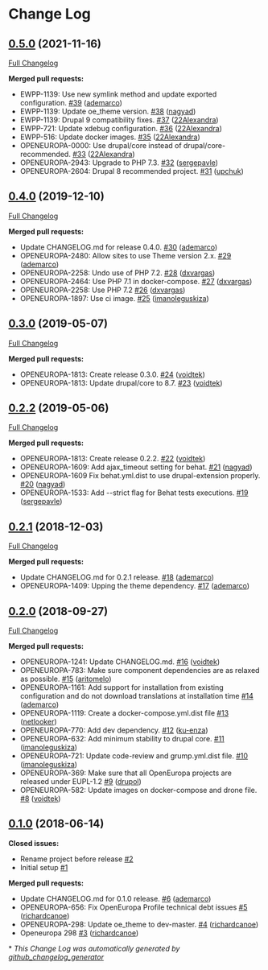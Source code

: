 # Change Log

## [0.5.0](https://github.com/openeuropa/oe_profile/tree/0.5.0) (2021-11-16)
[Full Changelog](https://github.com/openeuropa/oe_profile/compare/0.4.0...0.5.0)

**Merged pull requests:**

- EWPP-1139: Use new symlink method and update exported configuration. [\#39](https://github.com/openeuropa/oe_profile/pull/39) ([ademarco](https://github.com/ademarco))
- EWPP-1139: Update oe\_theme version. [\#38](https://github.com/openeuropa/oe_profile/pull/38) ([nagyad](https://github.com/nagyad))
- EWPP-1139: Drupal 9 compatibility fixes. [\#37](https://github.com/openeuropa/oe_profile/pull/37) ([22Alexandra](https://github.com/22Alexandra))
- EWPP-721: Update xdebug configuration. [\#36](https://github.com/openeuropa/oe_profile/pull/36) ([22Alexandra](https://github.com/22Alexandra))
- EWPP-516: Update docker images. [\#35](https://github.com/openeuropa/oe_profile/pull/35) ([22Alexandra](https://github.com/22Alexandra))
- OPENEUROPA-0000: Use drupal/core instead of drupal/core-recommended. [\#33](https://github.com/openeuropa/oe_profile/pull/33) ([22Alexandra](https://github.com/22Alexandra))
- OPENEUROPA-2943: Upgrade to PHP 7.3. [\#32](https://github.com/openeuropa/oe_profile/pull/32) ([sergepavle](https://github.com/sergepavle))
- OPENEUROPA-2604: Drupal 8 recommended project. [\#31](https://github.com/openeuropa/oe_profile/pull/31) ([upchuk](https://github.com/upchuk))

## [0.4.0](https://github.com/openeuropa/oe_profile/tree/0.4.0) (2019-12-10)
[Full Changelog](https://github.com/openeuropa/oe_profile/compare/0.3.0...0.4.0)

**Merged pull requests:**

- Update CHANGELOG.md for release 0.4.0. [\#30](https://github.com/openeuropa/oe_profile/pull/30) ([ademarco](https://github.com/ademarco))
- OPENEUROPA-2480: Allow sites to use Theme version 2.x. [\#29](https://github.com/openeuropa/oe_profile/pull/29) ([ademarco](https://github.com/ademarco))
- OPENEUROPA-2258: Undo use of PHP 7.2. [\#28](https://github.com/openeuropa/oe_profile/pull/28) ([dxvargas](https://github.com/dxvargas))
- OPENEUROPA-2464: Use PHP 7.1 in docker-compose. [\#27](https://github.com/openeuropa/oe_profile/pull/27) ([dxvargas](https://github.com/dxvargas))
- OPENEUROPA-2258: Use PHP 7.2 [\#26](https://github.com/openeuropa/oe_profile/pull/26) ([dxvargas](https://github.com/dxvargas))
- OPENEUROPA-1897: Use ci image. [\#25](https://github.com/openeuropa/oe_profile/pull/25) ([imanoleguskiza](https://github.com/imanoleguskiza))

## [0.3.0](https://github.com/openeuropa/oe_profile/tree/0.3.0) (2019-05-07)
[Full Changelog](https://github.com/openeuropa/oe_profile/compare/0.2.2...0.3.0)

**Merged pull requests:**

- OPENEUROPA-1813: Create release 0.3.0. [\#24](https://github.com/openeuropa/oe_profile/pull/24) ([voidtek](https://github.com/voidtek))
- OPENEUROPA-1813: Update drupal/core to 8.7. [\#23](https://github.com/openeuropa/oe_profile/pull/23) ([voidtek](https://github.com/voidtek))

## [0.2.2](https://github.com/openeuropa/oe_profile/tree/0.2.2) (2019-05-06)
[Full Changelog](https://github.com/openeuropa/oe_profile/compare/0.2.1...0.2.2)

**Merged pull requests:**

- OPENEUROPA-1813: Create release 0.2.2. [\#22](https://github.com/openeuropa/oe_profile/pull/22) ([voidtek](https://github.com/voidtek))
- OPENEUROPA-1609: Add ajax\_timeout setting for behat. [\#21](https://github.com/openeuropa/oe_profile/pull/21) ([nagyad](https://github.com/nagyad))
- OPENEUROPA-1609 Fix behat.yml.dist to use drupal-extension properly. [\#20](https://github.com/openeuropa/oe_profile/pull/20) ([nagyad](https://github.com/nagyad))
- OPENEUROPA-1533: Add --strict flag for Behat tests executions. [\#19](https://github.com/openeuropa/oe_profile/pull/19) ([sergepavle](https://github.com/sergepavle))

## [0.2.1](https://github.com/openeuropa/oe_profile/tree/0.2.1) (2018-12-03)
[Full Changelog](https://github.com/openeuropa/oe_profile/compare/0.2.0...0.2.1)

**Merged pull requests:**

- Update CHANGELOG.md for 0.2.1 release. [\#18](https://github.com/openeuropa/oe_profile/pull/18) ([ademarco](https://github.com/ademarco))
- OPENEUROPA-1409: Upping the theme dependency. [\#17](https://github.com/openeuropa/oe_profile/pull/17) ([ademarco](https://github.com/ademarco))

## [0.2.0](https://github.com/openeuropa/oe_profile/tree/0.2.0) (2018-09-27)
[Full Changelog](https://github.com/openeuropa/oe_profile/compare/0.1.0...0.2.0)

**Merged pull requests:**

- OPENEUROPA-1241: Update CHANGELOG.md. [\#16](https://github.com/openeuropa/oe_profile/pull/16) ([voidtek](https://github.com/voidtek))
- OPENEUROPA-783: Make sure component dependencies are as relaxed as possible. [\#15](https://github.com/openeuropa/oe_profile/pull/15) ([aritomelo](https://github.com/aritomelo))
- OPENEUROPA-1161: Add support for installation from existing configuration and do not download translations at installation time [\#14](https://github.com/openeuropa/oe_profile/pull/14) ([ademarco](https://github.com/ademarco))
- OPENEUROPA-1119: Create a docker-compose.yml.dist file [\#13](https://github.com/openeuropa/oe_profile/pull/13) ([netlooker](https://github.com/netlooker))
- OPENEUROPA-770: Add dev dependency. [\#12](https://github.com/openeuropa/oe_profile/pull/12) ([ku-enza](https://github.com/ku-enza))
- OPENEUROPA-632: Add minimum stability to drupal core. [\#11](https://github.com/openeuropa/oe_profile/pull/11) ([imanoleguskiza](https://github.com/imanoleguskiza))
- OPENEUROPA-721: Update code-review and grump.yml.dist file. [\#10](https://github.com/openeuropa/oe_profile/pull/10) ([imanoleguskiza](https://github.com/imanoleguskiza))
- OPENEUROPA-369: Make sure that all OpenEuropa projects are released under EUPL-1.2 [\#9](https://github.com/openeuropa/oe_profile/pull/9) ([drupol](https://github.com/drupol))
- OPENEUROPA-582: Update images on docker-compose and drone file. [\#8](https://github.com/openeuropa/oe_profile/pull/8) ([voidtek](https://github.com/voidtek))

## [0.1.0](https://github.com/openeuropa/oe_profile/tree/0.1.0) (2018-06-14)
**Closed issues:**

- Rename project before release [\#2](https://github.com/openeuropa/oe_profile/issues/2)
- Initial setup [\#1](https://github.com/openeuropa/oe_profile/issues/1)

**Merged pull requests:**

- Update CHANGELOG.md for 0.1.0 release. [\#6](https://github.com/openeuropa/oe_profile/pull/6) ([ademarco](https://github.com/ademarco))
- OPENEUROPA-656: Fix OpenEuropa Profile technical debt issues	 [\#5](https://github.com/openeuropa/oe_profile/pull/5) ([richardcanoe](https://github.com/richardcanoe))
- OPENEUROPA-298: Update oe\_theme to dev-master. [\#4](https://github.com/openeuropa/oe_profile/pull/4) ([richardcanoe](https://github.com/richardcanoe))
- Openeuropa 298 [\#3](https://github.com/openeuropa/oe_profile/pull/3) ([richardcanoe](https://github.com/richardcanoe))



\* *This Change Log was automatically generated by [github_changelog_generator](https://github.com/skywinder/Github-Changelog-Generator)*